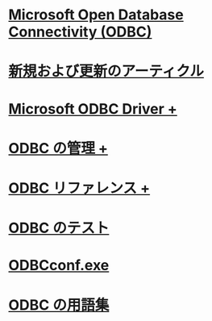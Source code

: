 # [Microsoft Open Database Connectivity (ODBC)](microsoft-open-database-connectivity-odbc.md)
# [新規および更新のアーティクル](new-updated-odbc.md)

# [Microsoft ODBC Driver +](../odbc/microsoft/microsoft-supplied-odbc-drivers.md)
# [ODBC の管理 +](../odbc/admin/odbc-data-source-administrator.md)
# [ODBC リファレンス +](../odbc/reference/introduction-to-odbc.md)

# [ODBC のテスト](odbc-test.md)
# [ODBCconf.exe](odbcconf-exe.md)
# [ODBC の用語集](odbc-glossary.md)
